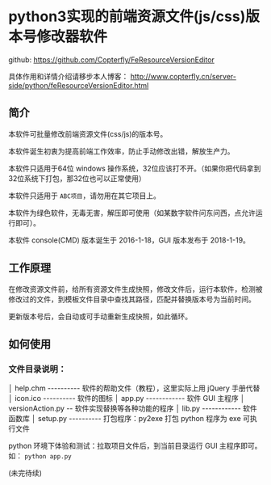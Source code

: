 # python3实现的前端资源文件(js/css)版本号修改器软件

github: https://github.com/Copterfly/FeResourceVersionEditor

具体作用和详情介绍请移步本人博客： http://www.copterfly.cn/server-side/python/feResourceVersionEditor.html

## 简介

本软件可批量修改前端资源文件(css/js)的版本号。

本软件诞生初衷为提高前端工作效率，防止手动修改出错，解放生产力。

本软件只适用于64位 windows 操作系统，32位应该打不开。（如果你把代码拿到32位系统下打包，那32位也可以正常使用）

本软件只适用于 `ABC项目`，请勿用在其它项目上。

本软件为绿色软件，无毒无害，解压即可使用（如某数字软件问东问西，点允许运行即可）。

本软件 console(CMD) 版本诞生于 2016-1-18，GUI 版本发布于 2018-1-19。

## 工作原理

在修改资源文件前，给所有资源文件生成快照，修改文件后，运行本软件，检测被修改过的文件，到模板文件目录中查找其路径，匹配并替换版本号为当前时间。

更新版本号后，会自动或可手动重新生成快照，如此循环。

## 如何使用

### 文件目录说明：

│  help.chm ---------- 软件的帮助文件（教程），这里实际上用 jQuery 手册代替
│  icon.ico ---------- 软件的图标
│  app.py ------------ 软件 GUI 主程序
│  versionAction.py -- 软件实现替换等各种功能的程序
│  lib.py ------------ 软件函数库
│  setup.py ---------- 打包程序：py2exe 打包 python 程序为 exe 可执行文件

python 环境下体验和测试：拉取项目文件后，到当前目录运行 GUI 主程序即可。如： `python app.py`

(未完待续)
